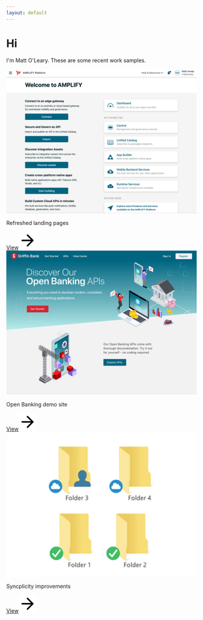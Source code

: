 ```yaml
---
layout: default
---
```

# Hi
I'm Matt O'Leary. These are some recent work samples.

<div class="container">
  <main class="grid">
    <article>
    <a href="/landings">
      <img src="assets/welcome1.png" alt="new landing pages"></a>
      <div class="text">
        <p>Refreshed landing pages</p>
        <a href="/landings" class="btn btn-primary btn-block">View<img class="bottom" src="assets/arrow-right.svg"></a>
      </div>
    </article>
    <article>
      <a href="/banking">
      <img src="assets/HOME-cropped.png" alt="open banking demo"></a>
      <div class="text">
        <p>Open Banking demo site</p>
        <a href="/banking" class="btn btn-primary btn-block">View<img class="bottom" src="assets/arrow-right.svg"></a>
      </div>  
    </article>
    <article>
    <a href="/syncplicity">
      <img src="assets/folder-icons-cropped.png" alt="syncplicity improvements"></a>
      <div class="text">
        <p>Syncplicity improvements</p>
        <a href="/syncplicity" class="btn btn-primary btn-block">View<img class="bottom" src="assets/arrow-right.svg"></a>
      </div>
    </article>
  </main>
</div>


